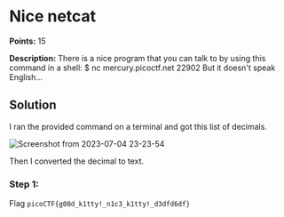 # Nice netcat


**Points:** 15

**Description:** There is a nice program that you can talk to by using this command in a shell: $ nc mercury.picoctf.net 22902
But it doesn't speak English...


## Solution 


I ran the provided command on a terminal and got this list of decimals. 

![Screenshot from 2023-07-04 23-23-54](https://github.com/HelsNetwork/CTF-writeups/assets/87879515/0f880171-e2ec-4d4d-b67e-b6b2f731fa55)

Then I converted the decimal to text.


### Step 1: 


Flag 
`picoCTF{g00d_k1tty!_n1c3_k1tty!_d3dfd6df}`
